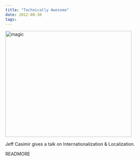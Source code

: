 ```yaml
---
title: "Technically Awesome"
date: 2012-08-30
tags:
---
```


<img src="/images/magic.png" alt="magic" width="398" height="335">

Jeff Casimir gives a talk on Internationalization & Localization.

READMORE

